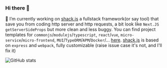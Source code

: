 ### Hi there 👋


  🔭 I’m currently working on [shack.js](https://github.com/shack-js/shack.js) a fullstack framework(or say tool) that save you from coding http server and http requests, a bit look like `Next.JS getServerSideProps` but more clean and less buggy. You can find project templates for `commonjs`/`modulejs`/`typescript`, `react`/`vue`, `micro-service`/`micro-frontend`, `MUI`/`TypeORM`/`APM`/`Docker`/... [here](https://github.com/fullstack-boilerplates). [shack.js](https://github.com/shack-js/shack.js) is based on `express` and `webpack`, fully customizable (raise issue case it's not, and I'll fix it)
  
 ![GitHub stats](https://github-readme-stats.vercel.app/api?username=postor)
